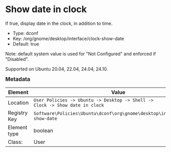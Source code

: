 # Show date in clock

If true, display date in the clock, in addition to time.

- Type: dconf
- Key: /org/gnome/desktop/interface/clock-show-date
- Default: true

Note: default system value is used for "Not Configured" and enforced if "Disabled".

Supported on Ubuntu 20.04, 22.04, 24.04, 24.10.



<span style="font-size: larger;">**Metadata**</span>

| Element      | Value                          |
| ---          | ---                            |
| Location     | <code>User Policies -> Ubuntu -> Desktop -> Shell -> Clock -> Show date in clock</code>     |
| Registry Key | <code>Software\Policies\Ubuntu\dconf\org\gnome\desktop\interface\clock-show-date</code>          |
| Element type | boolean               |
| Class:       | User                     |
